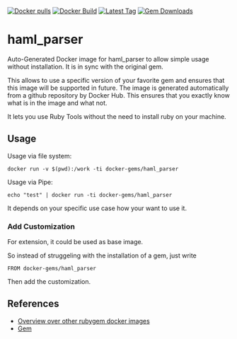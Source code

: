 [![Docker pulls](https://img.shields.io/docker/pulls/rubygem/haml_parser.svg)](https://hub.docker.com/r/rubygem/haml_parser/)
[![Docker Build](https://img.shields.io/docker/automated/rubygem/haml_parser.svg)](https://hub.docker.com/r/rubygem/haml_parser/)
[![Latest Tag](https://img.shields.io/github/tag/docker-rubygem/haml_parser.svg)](https://hub.docker.com/r/rubygem/haml_parser/)
[![Gem Downloads](https://img.shields.io/gem/dt/haml_parser.svg)](https://rubygems.org/gems/haml_parser/)
# haml_parser

Auto-Generated Docker image for haml_parser to allow simple usage without installation.
It is in sync with the original gem.

This allows to use a specific version of your favorite gem and ensures that this image will be supported in future.
The image is generated automatically from a github repository by Docker Hub.
This ensures that you exactly know what is in the image and what not.

It lets you use Ruby Tools without the need to install ruby on your machine.

## Usage

Usage via file system:

`docker run -v $(pwd):/work -ti docker-gems/haml_parser`

Usage via Pipe:

`echo "test" | docker run -ti docker-gems/haml_parser`

It depends on your specific use case how your want to use it.

### Add Customization

For extension, it could be used as base image.

So instead of struggeling with the installation of a gem, just write

`FROM docker-gems/haml_parser`

Then add the customization.

## References

 - [Overview over other rubygem docker images](https://github.com/thinkbot/docker-rubygem)
 - [Gem](https://rubygems.org/gems/haml_parser/)
